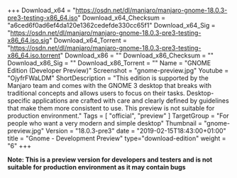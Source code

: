 +++
Download_x64 = "https://osdn.net/dl/manjaro/manjaro-gnome-18.0.3-pre3-testing-x86_64.iso"
Download_x64_Checksum = "a6ced6f0ad6ef4da120e1362cedefde330cc65f1"
Download_x64_Sig = "https://osdn.net/dl/manjaro/manjaro-gnome-18.0.3-pre3-testing-x86_64.iso.sig"
Download_x64_Torrent = "https://osdn.net/dl/manjaro/manjaro-gnome-18.0.3-pre3-testing-x86_64.iso.torrent"
Download_x86 = ""
Download_x86_Checksum = ""
Download_x86_Sig = ""
Download_x86_Torrent = ""
Name = "GNOME Edition (Developer Preview)"
Screenshot = "gnome-preview.jpg"
Youtube = "OjyfrFWaLDM"
ShortDescription = "This edition is supported by the Manjaro team and comes with the GNOME 3 desktop that breaks with traditional concepts and allows users to focus on their tasks. Desktop-specific applications are crafted with care and clearly defined by guidelines that make them more consistent to use. This preview is not suitable for production environment."
Tags = [ "official", "preview" ]
TargetGroup = "For people who want a very modern and simple desktop"
Thumbnail = "gnome-preview.jpg"
Version = "18.0.3-pre3"
date = "2019-02-15T18:43:00+01:00"
title = "Gnome - Development Preview"
type="download-edition"
weight = "6"
+++

**Note: This is a preview version for developers and testers and is not suitable for production environment as it may contain bugs**
